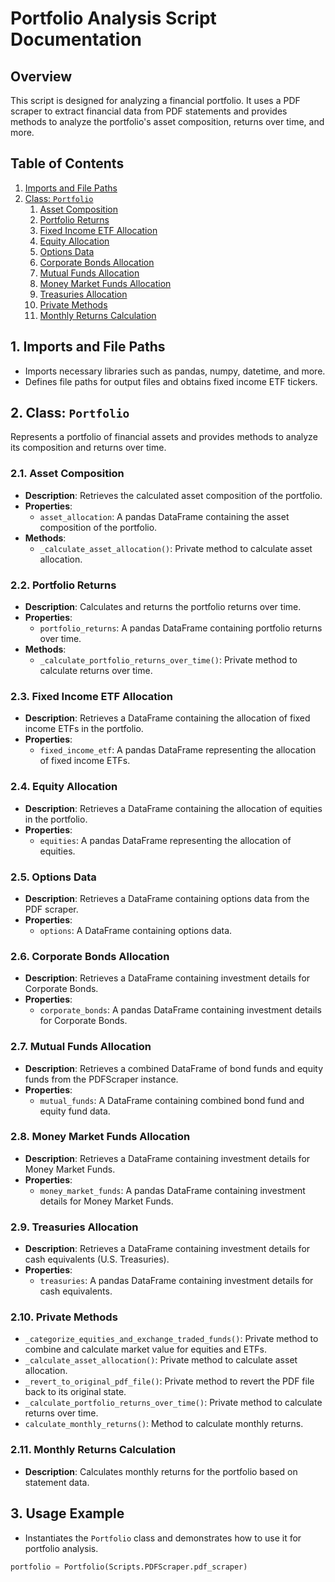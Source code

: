 # Portfolio Analysis Script Documentation

## Overview

This script is designed for analyzing a financial portfolio. It uses a PDF scraper to extract financial data from PDF statements and provides methods to analyze the portfolio's asset composition, returns over time, and more.

## Table of Contents

1. [Imports and File Paths](#imports-and-file-paths)
2. [Class: `Portfolio`](#class-portfolio)
   1. [Asset Composition](#asset-composition)
   2. [Portfolio Returns](#portfolio-returns)
   3. [Fixed Income ETF Allocation](#fixed-income-etf-allocation)
   4. [Equity Allocation](#equity-allocation)
   5. [Options Data](#options-data)
   6. [Corporate Bonds Allocation](#corporate-bonds-allocation)
   7. [Mutual Funds Allocation](#mutual-funds-allocation)
   8. [Money Market Funds Allocation](#money-market-funds-allocation)
   9. [Treasuries Allocation](#treasuries-allocation)
   10. [Private Methods](#private-methods)
   11. [Monthly Returns Calculation](#monthly-returns-calculation)

## 1. Imports and File Paths <a name="imports-and-file-paths"></a>

- Imports necessary libraries such as pandas, numpy, datetime, and more.
- Defines file paths for output files and obtains fixed income ETF tickers.

## 2. Class: `Portfolio` <a name="class-portfolio"></a>

Represents a portfolio of financial assets and provides methods to analyze its composition and returns over time.

### 2.1. Asset Composition <a name="asset-composition"></a>

- **Description**: Retrieves the calculated asset composition of the portfolio.
- **Properties**:
  - `asset_allocation`: A pandas DataFrame containing the asset composition of the portfolio.
- **Methods**:
  - `_calculate_asset_allocation()`: Private method to calculate asset allocation.

### 2.2. Portfolio Returns <a name="portfolio-returns"></a>

- **Description**: Calculates and returns the portfolio returns over time.
- **Properties**:
  - `portfolio_returns`: A pandas DataFrame containing portfolio returns over time.
- **Methods**:
  - `_calculate_portfolio_returns_over_time()`: Private method to calculate returns over time.

### 2.3. Fixed Income ETF Allocation <a name="fixed-income-etf-allocation"></a>

- **Description**: Retrieves a DataFrame containing the allocation of fixed income ETFs in the portfolio.
- **Properties**:
  - `fixed_income_etf`: A pandas DataFrame representing the allocation of fixed income ETFs.

### 2.4. Equity Allocation <a name="equity-allocation"></a>

- **Description**: Retrieves a DataFrame containing the allocation of equities in the portfolio.
- **Properties**:
  - `equities`: A pandas DataFrame representing the allocation of equities.

### 2.5. Options Data <a name="options-data"></a>

- **Description**: Retrieves a DataFrame containing options data from the PDF scraper.
- **Properties**:
  - `options`: A DataFrame containing options data.

### 2.6. Corporate Bonds Allocation <a name="corporate-bonds-allocation"></a>

- **Description**: Retrieves a DataFrame containing investment details for Corporate Bonds.
- **Properties**:
  - `corporate_bonds`: A pandas DataFrame containing investment details for Corporate Bonds.

### 2.7. Mutual Funds Allocation <a name="mutual-funds-allocation"></a>

- **Description**: Retrieves a combined DataFrame of bond funds and equity funds from the PDFScraper instance.
- **Properties**:
  - `mutual_funds`: A DataFrame containing combined bond fund and equity fund data.

### 2.8. Money Market Funds Allocation <a name="money-market-funds-allocation"></a>

- **Description**: Retrieves a DataFrame containing investment details for Money Market Funds.
- **Properties**:
  - `money_market_funds`: A pandas DataFrame containing investment details for Money Market Funds.

### 2.9. Treasuries Allocation <a name="treasuries-allocation"></a>

- **Description**: Retrieves a DataFrame containing investment details for cash equivalents (U.S. Treasuries).
- **Properties**:
  - `treasuries`: A pandas DataFrame containing investment details for cash equivalents.

### 2.10. Private Methods <a name="private-methods"></a>

- `_categorize_equities_and_exchange_traded_funds()`: Private method to combine and calculate market value for equities and ETFs.
- `_calculate_asset_allocation()`: Private method to calculate asset allocation.
- `_revert_to_original_pdf_file()`: Private method to revert the PDF file back to its original state.
- `_calculate_portfolio_returns_over_time()`: Private method to calculate returns over time.
- `calculate_monthly_returns()`: Method to calculate monthly returns.

### 2.11. Monthly Returns Calculation <a name="monthly-returns-calculation"></a>

- **Description**: Calculates monthly returns for the portfolio based on statement data.

## 3. Usage Example <a name="usage-example"></a>

- Instantiates the `Portfolio` class and demonstrates how to use it for portfolio analysis.

```python
portfolio = Portfolio(Scripts.PDFScraper.pdf_scraper)